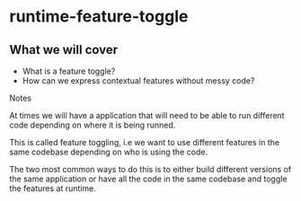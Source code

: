 # runtime-feature-toggle

## What we will cover

* What is a feature toggle?
* How can we express contextual features without messy code?

Notes

At times we will have a application that will need to be able to run different
code depending on where it is being runned.

This is called feature toggling, i.e we want to use different features in the same
codebase depending on who is using the code.

The two most common ways to do this is to either build different versions of the
same application or have all the code in the same codebase and toggle the
features at runtime.
